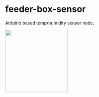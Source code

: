 # feeder-box-sensor
Arduino based temp/humidity sensor node.


<img src="https://user-images.githubusercontent.com/1439229/149417572-5733e91f-e23a-4032-9885-8018b13186c4.jpg" height="200">
